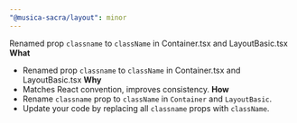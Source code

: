 ```yaml
---
"@musica-sacra/layout": minor
---
```

Renamed prop `classname` to `className` in Container.tsx and LayoutBasic.tsx
**What**

- Renamed prop `classname` to `className` in Container.tsx and LayoutBasic.tsx
  **Why**
- Matches React convention, improves consistency.
  **How**
- Rename `classname` prop to `className` in `Container` and `LayoutBasic`.
- Update your code by replacing all `classname` props with `className`.
